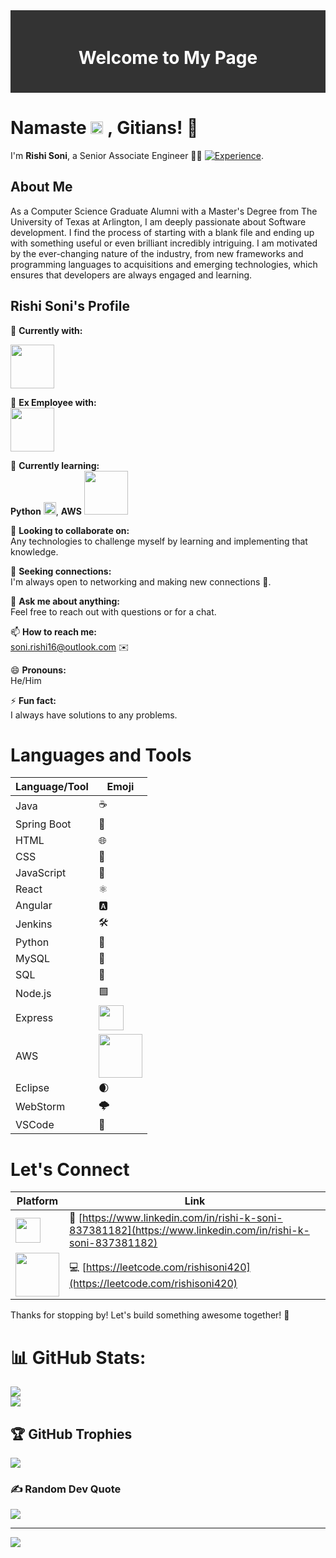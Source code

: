 <div style="background-color: #333; color: white; text-align: center; padding: 20px;">
    <h1 style="animation: slideDown 1s ease-in-out;">Welcome to My Page</h1>
</div>

# Namaste  <img src="https://em-content.zobj.net/source/apple/118/flag-for-india_1f1ee-1f1f3.png" alt="Indian Flag" style="width: 20px;"> , Gitians! 👋



 I'm **Rishi Soni**, a Senior Associate Engineer 👨‍💻 [![Experience](https://img.shields.io/badge/Experience-2%20years%2010%20months-yellow)](https://github.com/rishisoni90).


## About Me 

As a Computer Science Graduate Alumni with a Master's Degree from The University of Texas at Arlington, I am deeply passionate about Software development. I find the process of starting with a blank file and ending up with something useful or even brilliant incredibly intriguing. I am motivated by the ever-changing nature of the industry, from new frameworks and programming languages to acquisitions and emerging technologies, which ensures that developers are always engaged and learning.


## Rishi Soni's Profile


👷 **Currently with:**  

<img src="https://imgs.search.brave.com/L54bSJIf2qkv9s2246WxsddS6VH0w9syyyBnrCuetj4/rs:fit:860:0:0/g:ce/aHR0cHM6Ly91cGxv/YWQud2lraW1lZGlh/Lm9yZy93aWtpcGVk/aWEvY29tbW9ucy85/Lzk4L0NhcGl0YWxf/T25lX2xvZ28uc3Zn.svg" style="width: 70px;">

🔭 **Ex Employee with:**  
<img src = "https://imgs.search.brave.com/IFZ4OyrLP6pDJ3WxwWA4Qcvmf9RgztlUFa_Vlog-AzQ/rs:fit:860:0:0/g:ce/aHR0cHM6Ly9sb2dv/ZG93bmxvYWQub3Jn/L3dwLWNvbnRlbnQv/dXBsb2Fkcy8yMDE0/LzAyL2ZvcmQtbG9n/by0yLnBuZw" style="width: 70px;">

🌱 **Currently learning:**  
**Python** <img src="https://imgs.search.brave.com/M-FiGkB1jPVADW6xtp-i7TJcdhipqz463z8s2cuR3WY/rs:fit:860:0:0/g:ce/aHR0cHM6Ly9hc3Nl/dHMuc3RpY2twbmcu/Y29tL2ltYWdlcy81/ODQ4MTUyZmNlZjEw/MTRjMGI1ZTQ5Njcu/cG5n" style="width: 20px;">,  **AWS** <img src="https://imgs.search.brave.com/9uNE7c9fShntsklc0OvPd6xPFMTzdKTMhnNH2pmwv4Q/rs:fit:860:0:0/g:ce/aHR0cHM6Ly93d3cu/cG5nYWxsLmNvbS93/cC1jb250ZW50L3Vw/bG9hZHMvMTMvQVdT/LUxvZ28tUE5HLnBu/Zw" style="width: 70px;">

👯 **Looking to collaborate on:**  
Any technologies to challenge myself by learning and implementing that knowledge.

🤔 **Seeking connections:**  
I'm always open to networking and making new connections 🔗.

💬 **Ask me about anything:**  
Feel free to reach out with questions or for a chat.

📫 **How to reach me:**  
[soni.rishi16@outlook.com](mailto:soni.rishi16@outlook.com) ✉️

😄 **Pronouns:**  
He/Him

⚡ **Fun fact:**  
I always have solutions to any problems.

# Languages and Tools

| Language/Tool | Emoji |
|---------------|-------|
| Java          | ☕️    |
| Spring Boot   | 🍃    |
| HTML          | 🌐    |
| CSS           | 🎨    |
| JavaScript    | 📜    |
| React         | ⚛️    |
| Angular       | 🅰️    |
| Jenkins       | 🛠️    |
| Python        | 🐍    |
| MySQL         | 🐬    |
| SQL           | 💽    |
| Node.js       | 🟩    |
| Express       |  <img src="https://imgs.search.brave.com/EiHtXoRNT_ULqB91OImMEcgf6MKxXU88W-4-Yl0UuQs/rs:fit:860:0:0/g:ce/aHR0cHM6Ly9jbG91/ZC5naXRodWJ1c2Vy/Y29udGVudC5jb20v/YXNzZXRzLzk1MDEx/Mi8xNDA4MDc0NC85/MjM0ZDUzYS1mNTI0/LTExZTUtOTlkNS03/YjliMTQ1ZmFiODgu/cG5n"  style="width: 40px;">   |
| AWS           | <img src="https://imgs.search.brave.com/9uNE7c9fShntsklc0OvPd6xPFMTzdKTMhnNH2pmwv4Q/rs:fit:860:0:0/g:ce/aHR0cHM6Ly93d3cu/cG5nYWxsLmNvbS93/cC1jb250ZW50L3Vw/bG9hZHMvMTMvQVdT/LUxvZ28tUE5HLnBu/Zw" style="width: 70px;"> |
| Eclipse       | 🌒    |
| WebStorm      | 🌩️    |
| VSCode        | 🧰    |



# Let's Connect

| Platform | Link |
|----------|------|
| <img src="https://imgs.search.brave.com/Z4tzkHgsMw-bIt6x5iWiYUP3cIEOuKvMnPul3MLE70U/rs:fit:860:0:0/g:ce/aHR0cHM6Ly9ibG9n/LndhYWxheHkuY29t/L3dwLWNvbnRlbnQv/dXBsb2Fkcy8yMDIx/LzAxL2luZGV4LnBu/Zw" style="width: 40px;">  | 🔗 [https://www.linkedin.com/in/rishi-k-soni-837381182](https://www.linkedin.com/in/rishi-k-soni-837381182) |
| <img src="https://imgs.search.brave.com/sH_RvQbDhmDKjq1BddxSkWgRBmvPQ7JogCHkwu07G2A/rs:fit:860:0:0/g:ce/aHR0cHM6Ly91cGxv/YWQud2lraW1lZGlh/Lm9yZy93aWtpcGVk/aWEvY29tbW9ucy8w/LzBhL0xlZXRDb2Rl/X0xvZ29fYmxhY2tf/d2l0aF90ZXh0LnN2/Zw.svg" style="width: 70px;"> | 💻 [https://leetcode.com/rishisoni420](https://leetcode.com/rishisoni420) |


Thanks for stopping by! Let's build something awesome together! 🚀




# 📊 GitHub Stats:
![](https://github-readme-stats.vercel.app/api?username=rishisoni90&theme=blueberry&hide_border=false&include_all_commits=false&count_private=false)<br/>
![](https://github-readme-streak-stats.herokuapp.com/?user=rishisoni90&theme=blueberry&hide_border=false)<br/>

## 🏆 GitHub Trophies
![](https://github-profile-trophy.vercel.app/?username=rishisoni90&theme=dracula&no-frame=false&no-bg=true&margin-w=4)

### ✍️ Random Dev Quote
![](https://quotes-github-readme.vercel.app/api?type=horizontal&theme=gruvbox)



---
[![](https://visitcount.itsvg.in/api?id=rishisoni90&icon=0&color=0)](https://visitcount.itsvg.in)


  

